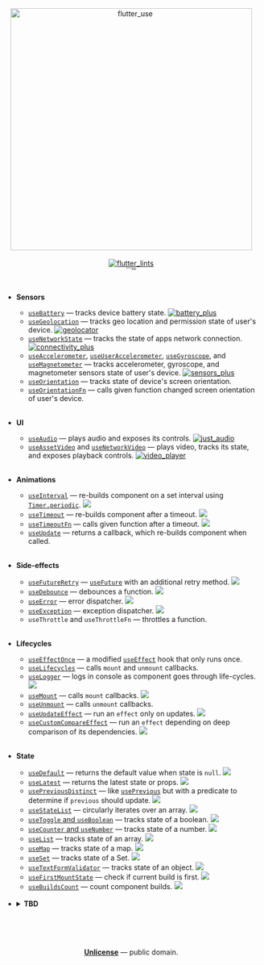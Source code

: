 <div align="center">
  <img src="https://github.com/wasabeef/flutter_use/raw/main/art/flutter_use_logo.png" width="480px" alt="flutter_use" />
  <div>
    <br />
    <a href="https://pub.dev/packages/flutter_lints">
      <img src="https://img.shields.io/badge/style-flutter__lints-40c4ff.svg" alt="flutter_lints" />
    </a>
    <br />
    <sup style="font-size: 2px;">Inspired by <a href="https://github.com/streamich/react-use">react-use</a>.</sup>
    <br />
  </div>
  <br />
  <br />
</div>

- **Sensors**
  - [`useBattery`](./docs/useBattery.md) &mdash; tracks device battery state. [![battery_plus](https://img.shields.io/badge/required-battery__plus-brightgreen)](https://pub.dev/packages/battery_plus)
  - [`useGeolocation`](./docs/useGeolocation.md) &mdash; tracks geo location and permission state of user's device. [![geolocator](https://img.shields.io/badge/required-geolocator-brightgreen)](https://pub.dev/packages/geolocator)
  - [`useNetworkState`](./docs/useNetworkState.md) &mdash; tracks the state of apps network connection. [![connectivity_plus](https://img.shields.io/badge/required-connectivity__plus-brightgreen)](https://pub.dev/packages/connectivity_plus)
  - [`useAccelerometer`](./docs/useAccelerometer.md), [`useUserAccelerometer`](./docs/useUserAccelerometer.md), [`useGyroscope`](./docs/useGyroscope.md), and [`useMagnetometer`](./docs/useMagnetometer.md) &mdash; tracks accelerometer, gyroscope, and magnetometer sensors state of user's device. [![sensors_plus](https://img.shields.io/badge/required-sensors__plus-brightgreen)](https://pub.dev/packages/sensors_plus)
  - [`useOrientation`](./docs/useOrientation.md) &mdash; tracks state of device's screen orientation.
  - [`useOrientationFn`](./docs/useOrientationFn.md) &mdash; calls given function changed screen orientation of user's device.
    <br/>
    <br/>
- **UI**
  - [`useAudio`](./docs/useAudio.md) &mdash; plays audio and exposes its controls. [![just_audio](https://img.shields.io/badge/required-just__audio-brightgreen)](https://pub.dev/packages/just_audio)
  - [`useAssetVideo`](./docs/useAssetVideo.md) and [`useNetworkVideo`](./docs/useNetworkVideo.md) &mdash; plays video, tracks its state, and exposes playback controls. [![video_player](https://img.shields.io/badge/required-video__player-brightgreen)](https://pub.dev/packages/video_player)
    <br/>
    <br/>
- **Animations**
  - [`useInterval`](./docs/useInterval.md) &mdash; re-builds component on a set interval using [`Timer.periodic`](https://api.dart.dev/stable/2.14.4/dart-async/Timer/Timer.periodic.html). [![][img-demo]](https://dartpad.dev/?id=d4ce8c315a0157ad18257886d661c8b9&null_safety=true)
  - [`useTimeout`](./docs/useTimeout.md) &mdash; re-builds component after a timeout. [![][img-demo]](https://dartpad.dev/?id=e1cb8d7045982ec96b0b314e9fb58202&null_safety=true)
  - [`useTimeoutFn`](./docs/useTimeoutFn.md) &mdash; calls given function after a timeout. [![][img-demo]](https://dartpad.dev/?id=12449436914e1dec13c8f9c5cf63935b&null_safety=true)
  - [`useUpdate`](./docs/useUpdate.md) &mdash; returns a callback, which re-builds component when called.
    <br/>
    <br/>
- **Side-effects**
  - [`useFutureRetry`](./docs/useFutureRetry.md) &mdash; [`useFuture`](https://pub.dev/documentation/flutter_hooks/latest/flutter_hooks/useFuture.html) with an additional retry method. [![][img-demo]](https://dartpad.dev/?id=ab910cc4170f5e8746229cc958ba845c&null_safety=true)
  - [`useDebounce`](./docs/useDebounce.md) &mdash; debounces a function. [![][img-demo]](https://dartpad.dev/?id=977ee00fc30da8f0dd1888f6808114eb&null_safety=true)
  - [`useError`](./docs/useError.md) &mdash; error dispatcher. [![][img-demo]](https://dartpad.dev/?id=8e8e4876d546dd38517cb833ee694359&null_safety=true)
  - [`useException`](.docs/useException.md) &mdash; exception dispatcher. [![][img-demo]](https://dartpad.dev/?id=98580d1987dcae38ea0f27ee67a0d089&null_safety=true)
  - `useThrottle` and `useThrottleFn` &mdash; throttles a function.
    <br/>
    <br/>
- **Lifecycles**
  - [`useEffectOnce`](./docs/useEffectOnce.md) &mdash; a modified [`useEffect`](https://pub.dev/documentation/flutter_hooks/latest/flutter_hooks/useEffect.html) hook that only runs once.
  - [`useLifecycles`](./docs/useLifecycles.md) &mdash; calls `mount` and `unmount` callbacks.
  - [`useLogger`](./docs/useLogger.md) &mdash; logs in console as component goes through life-cycles. [![][img-demo]](https://dartpad.dev/?id=c72c9ab0fa46f93dd266f6557a29a3ed&null_safety=true)
  - [`useMount`](./docs/useMount.md) &mdash; calls `mount` callbacks. [![][img-demo]](https://dartpad.dev/?id=aa25e9bc3913779fcc795bef2bdc8d39&null_safety=true)
  - [`useUnmount`](./docs/useUnmount.md) &mdash; calls `unmount` callbacks.
  - [`useUpdateEffect`](./docs/useUpdateEffect.md) &mdash; run an `effect` only on updates. [![][img-demo]](https://dartpad.dev/?id=724fee007fe78419fde61f185b83095b&null_safety=true)
  - [`useCustomCompareEffect`](./docs/useCustomCompareEffect.md) &mdash; run an `effect` depending on deep comparison of its dependencies. [![][img-demo]](https://dartpad.dev/?id=27146b5ca9189664e39ad4dfe9b08abe&null_safety=true)
    <br/>
    <br/>
- **State**
  - [`useDefault`](./docs/useDefault.md) &mdash; returns the default value when state is `null`. [![][img-demo]](https://dartpad.dev/?id=6511219165b2e5c64ec8890b69633da6&null_safety=true)
  - [`useLatest`](./docs/useLatest.md) &mdash; returns the latest state or props. [![][img-demo]](https://dartpad.dev/?id=2a76f5b16c2f27d11c023a140f38ce33&null_safety=true)
  - [`usePreviousDistinct`](./docs/usePreviousDistinct.md) &mdash; like [`usePrevious`](https://pub.dev/documentation/flutter_hooks/latest/flutter_hooks/usePrevious.html) but with a predicate to determine if `previous` should update. [![][img-demo]](https://dartpad.dev/?id=86e0e29f8198095dbd0d68a736c671bb&null_safety=true)
  - [`useStateList`](./docs/useStateList.md) &mdash; circularly iterates over an array. [![][img-demo]](https://dartpad.dev/?id=5761442418062838b04cbe21a36be586&null_safety=true)
  - [`useToggle` and `useBoolean`](./docs/useToggle.md) &mdash; tracks state of a boolean. [![][img-demo]](https://dartpad.dev/?id=7e070264db2566b3c990c403dd61c3ff&null_safety=true)
  - [`useCounter` and `useNumber`](./docs/useCounter.md) &mdash; tracks state of a number.  [![][img-demo]](https://dartpad.dev/?id=5ee82acd2f1947b2d0ca02da4ab327b8&null_safety=true)
  - [`useList`](./docs/useList.md) &mdash; tracks state of an array. [![][img-demo]](https://dartpad.dev/?id=e04b584b8ab67492a1024ea7dd9adcbb&null_safety=true)
  - [`useMap`](./docs/useMap.md) &mdash; tracks state of a map. [![][img-demo]](https://dartpad.dev/?id=325b4737e78d40463fc0f3d3cc317b35&null_safety=true)
  - [`useSet`](./docs/useSet.md) &mdash; tracks state of a Set. [![][img-demo]](https://dartpad.dev/?id=3d1199828a54b19c526a26a6c0021293&null_safety=true)
  - [`useTextFormValidator`](./docs/useTextFormValidator.md) &mdash; tracks state of an object. [![][img-demo]](https://dartpad.dev/?id=23dee1c153a8a9e455d463584537256e&null_safety=true)
  - [`useFirstMountState`](./docs/useFirstMountState.md) &mdash; check if current build is first. [![][img-demo]](https://dartpad.dev/?id=c9b6853d726ae29dcf902efcf7e85dc6&null_safety=true)
  - [`useBuildsCount`](./docs/useBuildsCount.md) &mdash; count component builds. [![][img-demo]](https://dartpad.dev/?id=d54979d95910abd48054547202e20c12&null_safety=true)
    <br/>
    <br/>
- <details><summary><b>TBD</b></summary><div>
  
  - `useCopyToClipboard` &mdash; copies text to clipboard.
  - `useEvent` &mdash; subscribe to events.
  - `useScroll` &mdash; tracks a widget's scroll position.
  - `useScrolling` &mdash; tracks whether widget is scrolling.
  - `useFullscreen` &mdash; display an element or video full-screen.
  - `useClickAway`&mdash; triggers callback when user clicks outside target area.
  - `usePageLeave` &mdash; triggers when mouse leaves page boundaries.
  - `usePermission` &mdash; query permission status for apps APIs.
  - `useMethods` &mdash; neat alternative to `useReducer`.
  - `useSetState` &mdash; creates `setState` method which works like `this.setState`.
  - `usePromise` &mdash; resolves promise only while component is mounted.
  - `useObservable` &mdash; tracks latest value of an `Observable`.
  
</div></details>


<br />
<br />
<br />

<p align="center">
  <a href="./LICENSE"><strong>Unlicense</strong></a> &mdash; public domain.
</p>

<br />
<br />


[img-demo]: https://img.shields.io/badge/demo-%20%20%20%F0%9F%9A%80-green.svg
